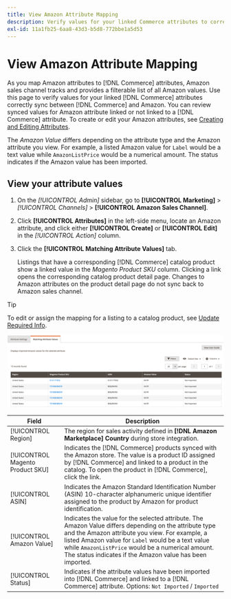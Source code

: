 ```yaml
---
title: View Amazon Attribute Mapping
description: Verify values for your linked Commerce attributes to correctly sync between Commerce and Amazon.
exl-id: 11a1fb25-6aa8-43d3-b5d8-772bbe1a5d53
---
```

# View Amazon Attribute Mapping

As you map Amazon attributes to [!DNL Commerce] attributes, Amazon sales channel tracks and provides a filterable list of all Amazon values. Use this page to verify values for your linked [!DNL Commerce] attributes correctly sync between [!DNL Commerce] and Amazon. You can review synced values for Amazon attribute linked or not linked to a [!DNL Commerce] attribute. To create or edit your Amazon attributes, see [Creating and Editing Attributes](./creating-attributes.md).

The _Amazon Value_ differs depending on the attribute type and the Amazon attribute you view. For example, a listed Amazon value for `Label` would be a text value while `AmazonListPrice` would be a numerical amount. The status indicates if the Amazon value has been imported.

## View your attribute values

1. On the _[!UICONTROL Admin]_ sidebar, go to **[!UICONTROL Marketing]** > _[!UICONTROL Channels]_ > **[!UICONTROL Amazon Sales Channel]**.

1. Click **[!UICONTROL Attributes]** in the left-side menu, locate an Amazon attribute, and click either **[!UICONTROL Create]** or **[!UICONTROL Edit]** in the _[!UICONTROL Action]_ column.

1. Click the **[!UICONTROL Matching Attribute Values]** tab.

    Listings that have a corresponding [!DNL Commerce] catalog product show a linked value in the _Magento Product SKU_ column. Clicking a link opens the corresponding catalog product detail page. Changes to Amazon attributes on the product detail page do not sync back to Amazon sales channel.

>[!TIP]
>To edit or assign the mapping for a listing to a catalog product, see [Update Required Info](./amazon-manually-update-incomplete-listing.md).

![View attribute values](assets/amazon-managing-attribute-values.png)

|Field|Description|
|--- |--- |
|[!UICONTROL Region]|The region for sales activity defined in **[!DNL Amazon Marketplace] Country** during store integration.|
|[!UICONTROL Magento Product SKU]|Indicates the [!DNL Commerce] products synced with the Amazon store. The value is a product ID assigned by [!DNL Commerce] and linked to a product in the catalog. To open the product in [!DNL Commerce], click the link.|
|[!UICONTROL ASIN]|Indicates the Amazon Standard Identification Number (ASIN) 10-character alphanumeric unique identifier assigned to the product by Amazon for product identification.|
|[!UICONTROL Amazon Value]|Indicates the value for the selected attribute. The Amazon Value differs depending on the attribute type and the Amazon attribute you view. For example, a listed Amazon value for `Label` would be a text value while `AmazonListPrice` would be a numerical amount. The status indicates if the Amazon value has been imported.|
|[!UICONTROL Status]|Indicates if the attribute values have been imported into [!DNL Commerce] and linked to a [!DNL Commerce] attribute. Options: `Not Imported` / `Imported`|
